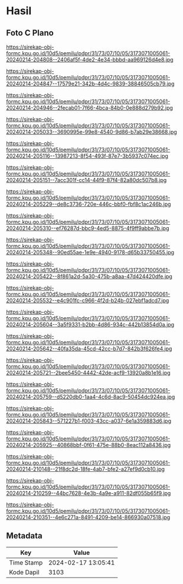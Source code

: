 # Hasil

## Foto C Plano

https://sirekap-obj-formc.kpu.go.id/10d5/pemilu/pdpr/31/73/07/10/05/3173071005061-20240214-204808--2406af5f-4de2-4e34-bbbd-aa969126d4e8.jpg

https://sirekap-obj-formc.kpu.go.id/10d5/pemilu/pdpr/31/73/07/10/05/3173071005061-20240214-204847--17579e21-342b-4d4c-9839-38846505cb79.jpg

https://sirekap-obj-formc.kpu.go.id/10d5/pemilu/pdpr/31/73/07/10/05/3173071005061-20240214-204946--2fecab01-7f66-4bca-84b0-0e888d279b92.jpg

https://sirekap-obj-formc.kpu.go.id/10d5/pemilu/pdpr/31/73/07/10/05/3173071005061-20240214-205033--3690995e-99e8-4540-9d86-b7ab29e38668.jpg

https://sirekap-obj-formc.kpu.go.id/10d5/pemilu/pdpr/31/73/07/10/05/3173071005061-20240214-205116--13987213-8f54-493f-87e7-3b5937c074ec.jpg

https://sirekap-obj-formc.kpu.go.id/10d5/pemilu/pdpr/31/73/07/10/05/3173071005061-20240214-205151--7acc301f-cc14-44f9-87f4-82a80dc507b8.jpg

https://sirekap-obj-formc.kpu.go.id/10d5/pemilu/pdpr/31/73/07/10/05/3173071005061-20240214-205229--de8c3736-720e-446c-bbf0-fbf8c1ac246b.jpg

https://sirekap-obj-formc.kpu.go.id/10d5/pemilu/pdpr/31/73/07/10/05/3173071005061-20240214-205310--ef76287d-bbc9-4ed5-8875-4f9ff9abbe7b.jpg

https://sirekap-obj-formc.kpu.go.id/10d5/pemilu/pdpr/31/73/07/10/05/3173071005061-20240214-205348--90ed55ae-1e9e-4940-9178-d65b33750455.jpg

https://sirekap-obj-formc.kpu.go.id/10d5/pemilu/pdpr/31/73/07/10/05/3173071005061-20240214-205422--8f861a2d-5a30-475b-a8aa-47d424420dfe.jpg

https://sirekap-obj-formc.kpu.go.id/10d5/pemilu/pdpr/31/73/07/10/05/3173071005061-20240214-205532--e4c901fc-c966-4f2d-b24b-027ebf1adcd7.jpg

https://sirekap-obj-formc.kpu.go.id/10d5/pemilu/pdpr/31/73/07/10/05/3173071005061-20240214-205604--3a5f9331-b2bb-4d86-934c-442b13854d0a.jpg

https://sirekap-obj-formc.kpu.go.id/10d5/pemilu/pdpr/31/73/07/10/05/3173071005061-20240214-205642--40fa35da-45cd-42cc-b7d7-842b3f626fe4.jpg

https://sirekap-obj-formc.kpu.go.id/10d5/pemilu/pdpr/31/73/07/10/05/3173071005061-20240214-205721--2bee5450-4442-42de-acf9-13920a8b1e16.jpg

https://sirekap-obj-formc.kpu.go.id/10d5/pemilu/pdpr/31/73/07/10/05/3173071005061-20240214-205759--d5220db0-1aa4-4c6d-8ac9-50454dc924ea.jpg

https://sirekap-obj-formc.kpu.go.id/10d5/pemilu/pdpr/31/73/07/10/05/3173071005061-20240214-205843--571227b1-f003-43cc-a037-6e1a359883d6.jpg

https://sirekap-obj-formc.kpu.go.id/10d5/pemilu/pdpr/31/73/07/10/05/3173071005061-20240214-205925--40868bbf-0f61-475e-88b0-8eac112a8436.jpg

https://sirekap-obj-formc.kpu.go.id/10d5/pemilu/pdpr/31/73/07/10/05/3173071005061-20240214-210148--21f8dc2d-18fe-4ab7-bfe2-a27ef9d0cb10.jpg

https://sirekap-obj-formc.kpu.go.id/10d5/pemilu/pdpr/31/73/07/10/05/3173071005061-20240214-210259--44bc7628-4e3b-4a9e-a911-82df055b65f9.jpg

https://sirekap-obj-formc.kpu.go.id/10d5/pemilu/pdpr/31/73/07/10/05/3173071005061-20240214-210351--4e6c271a-8491-4209-be14-866930a07518.jpg


## Metadata

| Key        | Value               |
| ---------- | ------------------- |
| Time Stamp | 2024-02-17 13:05:41 |
| Kode Dapil | 3103                |



